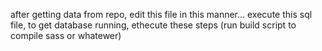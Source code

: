 after getting data from repo, edit this file in this manner... execute this sql file, to get database running, ethecute these steps (run build script to compile sass or whatewer)
